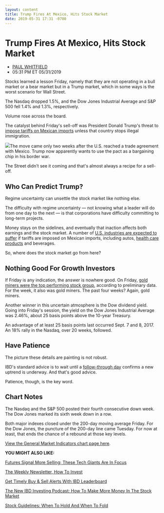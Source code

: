 ```yaml
---
layout: content
title: Trump Fires At Mexico, Hits Stock Market
date: 2019-05-31 17:31 -0700
---
```



Trump Fires At Mexico, Hits Stock Market
=========================================




* [PAUL WHITFIELD](https://www.investors.com/author/whitfieldp/ "Posts by PAUL WHITFIELD")
* 05:31 PM ET 05/31/2019




Stocks learned a lesson Friday, namely that they are not operating in a bull market or a bear market but in a Trump market, which in some ways is the worst scenario for Wall Street.




The Nasdaq dropped 1.5%, and the Dow Jones Industrial Average and S&P 500 fell 1.4% and 1.3%, respectively.


Volume rose across the board.


The catalyst behind Friday's sell-off was President Donald Trump's threat to [impose tariffs on Mexican imports](https://www.investors.com/news/economy/trump-mexico-tariffs-are-crushing-dow-jones/) unless that country stops illegal immigration.


![](https://www.investors.com/wp-content/uploads/2019/05/MP_053119-233x300.jpg)The move came only two weeks after the U.S. reached a trade agreement with Mexico. Trump now apparently wants to use the pact as a bargaining chip in his border war.


The Street didn't see it coming and that's almost always a recipe for a sell-off.


Who Can Predict Trump?
----------------------


Regime uncertainty can unsettle the stock market like nothing else.


The difficulty with regime uncertainty — not knowing what a leader will do from one day to the next — is that corporations have difficulty committing to long-term projects.


Money stays on the sidelines, and eventually that inaction affects both earnings and the stock market. A number of [U.S. industries are expected to suffer](https://www.investors.com/news/trump-mexico-tariffs-autos-beer-avocados-oil/) if tariffs are imposed on Mexican imports, including autos, [health care products](https://www.investors.com/news/technology/medical-technology-companies-slammed-trump-tariffs-mexican-imports/) and beverages.


So, where does the stock market go from here?


Nothing Good For Growth Investors
---------------------------------


If Friday is any indication, the answer is nowhere good. On Friday, [gold miners were the top performing stock group](https://www.investors.com/etfs-and-funds/etfs/gold-prices-jump-as-trump-tweet-torpedoes-stock-market/), according to preliminary data. For the week, it also was gold miners. The past four weeks? Again, gold miners.


Another winner in this uncertain atmosphere is the Dow dividend yield. Going into Friday's session, the yield on the Dow Jones Industrial Average was 2.46%, about 25 basis points above the 10-year Treasury.


An advantage of at least 25 basis points last occurred Sept. 7 and 8, 2017. An 18% rally in the Nasdaq, over 20 weeks, followed.


Have Patience
-------------


The picture these details are painting is not robust.


IBD's standard advice is to wait until a [follow-through day](https://www.investors.com/how-to-invest/investors-corner/how-to-find-next-stock-market-bottom/) confirms a new uptrend is underway. And that's good advice.


Patience, though, is the key word.


Chart Notes
-----------


The Nasdaq and the S&P 500 posted their fourth consecutive down week. The Dow Jones marked its sixth week down in a row.


Both major indexes closed under the 200-day moving average Friday. For the Dow Jones, the puncture of the 200-day line came Tuesday. For now at least, that ends the chance of a rebound at those key levels.


[View the General Market Indicators chart page here](https://www.investors.com/wp-content/uploads/2019/05/GMI_060319.pdf).


**YOU MIGHT ALSO LIKE:**


[Futures Signal More Selling; These Tech Giants Are In Focus](https://www.investors.com/market-trend/stock-market-today/dow-jones-futures-china-trade-talks-apple-wwdc-google-antitrust-probe/)


[The Weekly Newsletter, How To Invest](https://shop.investors.com/offer/splashresponsive.aspx?id=newsletters-howtoinvest)


[Get Timely Buy & Sell Alerts With IBD Leaderboard](https://www.investors.com/product/leaderboard/?artProdLink=Leaderboard)


[The New IBD Investing Podcast: How To Make More Money In The Stock Market](https://www.investors.com/how-to-invest/investing-podcast-how-to-make-more-money-stock-market-top-stocks-stock-charts/)


[Stock Guidelines: When To Hold And When To Fold](https://www.investors.com/how-to-invest/investors-corner/sell-and-take-profits-or-hold-here-are-several-guidelines-to-follow/)




